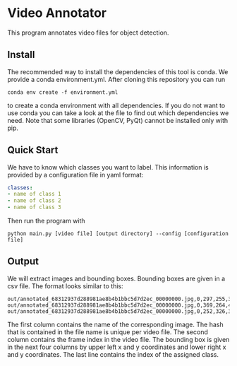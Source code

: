 # Video Annotator

This program annotates video files for object detection.

## Install

The recommended way to install the dependencies of this tool is conda.
We provide a conda environment.yml. After cloning this repository
you can run

    conda env create -f environment.yml

to create a conda environment with all dependencies.
If you do not want to use conda you can take a look at the file to find
out which dependencies we need. Note that some libraries (OpenCV, PyQt)
cannot be installed only with pip.

## Quick Start

We have to know which classes you want to label. This information is
provided by a configuration file in yaml format:

```yaml
classes:
- name of class 1
- name of class 2
- name of class 3

```

Then run the program with

    python main.py [video file] [output directory] --config [configuration file]

## Output

We will extract images and bounding boxes. Bounding boxes are given in
a csv file. The format looks similar to this:

```
out/annotated_68312937d288981ae8b4b1bbc5d7d2ec_00000000.jpg,0,297,255,358,356,0
out/annotated_68312937d288981ae8b4b1bbc5d7d2ec_00000000.jpg,0,369,264,436,359,0
out/annotated_68312937d288981ae8b4b1bbc5d7d2ec_00000000.jpg,0,252,326,314,418,1
```

The first column contains the name of the corresponding image. The hash
that is contained in the file name is unique per video file. The second
column contains the frame index in the video file. The bounding box is
given in the next four columns by upper left x and y coordinates and
lower right x and y coordinates. The last line contains the index of the
assigned class.